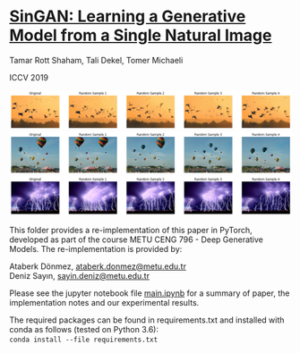 # [SinGAN: Learning a Generative Model from a Single Natural Image](http://openaccess.thecvf.com/content_ICCV_2019/papers/Shaham_SinGAN_Learning_a_Generative_Model_From_a_Single_Natural_Image_ICCV_2019_paper.pdf)

Tamar Rott Shaham, Tali Dekel, Tomer Michaeli

ICCV 2019

![alt text](readme-images/birds.png "Birds Samples")
![alt text](readme-images/balloons.png "Balloon Samples")
![alt text](readme-images/lightning.png "Lightning Samples")

This folder provides a re-implementation of this paper in PyTorch, developed as part of the course METU CENG 796 - Deep Generative Models. The re-implementation is provided by:

Ataberk Dönmez, ataberk.donmez@metu.edu.tr <br>
Deniz Sayın, sayin.deniz@metu.edu.tr

Please see the jupyter notebook file [main.ipynb](main.ipynb) for a summary of paper, the implementation notes and our experimental results.

The required packages can be found in requirements.txt and installed with conda as follows (tested on Python 3.6): <br>
`conda install --file requirements.txt`
